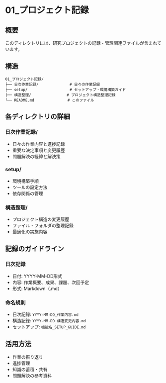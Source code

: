 # 01_プロジェクト記録

## 概要
このディレクトリには、研究プロジェクトの記録・管理関連ファイルが含まれています。

## 構造
```
01_プロジェクト記録/
├── 日次作業記録/              # 日々の作業記録
├── setup/                   # セットアップ・環境構築ガイド
├── 構造整理/                # プロジェクト構造整理記録
└── README.md               # このファイル
```

## 各ディレクトリの詳細

### 日次作業記録/
- 日々の作業内容と進捗記録
- 重要な決定事項と変更履歴
- 問題解決の経緯と解決策

### setup/
- 環境構築手順
- ツールの設定方法
- 依存関係の管理

### 構造整理/
- プロジェクト構造の変更履歴
- ファイル・フォルダの整理記録
- 最適化の実施内容

## 記録のガイドライン

### 日次記録
- 日付: YYYY-MM-DD形式
- 内容: 作業概要、成果、課題、次回予定
- 形式: Markdown（.md）

### 命名規則
- 日次記録: `YYYY-MM-DD_作業内容.md`
- 構造記録: `YYYY-MM-DD_構造変更内容.md`
- セットアップ: `機能名_SETUP_GUIDE.md`

## 活用方法
- 作業の振り返り
- 進捗管理
- 知識の蓄積・共有
- 問題解決の参考資料